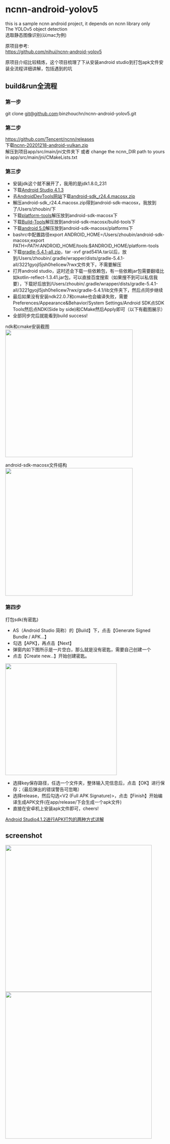 # ncnn-android-yolov5

this is a sample ncnn android project, it depends on ncnn library only<br>
The YOLOv5 object detection<br>
选取静态图像识别(以mac为例)

原项目参考:<br>
https://github.com/nihui/ncnn-android-yolov5


原项目介绍比较精炼，这个项目梳理了下从安装android studio到打包apk文件安装全流程详细讲解，包括遇到的坑<br>

## build&run全流程

### 第一步

git clone git@github.com:binzhouchn/ncnn-android-yolov5.git

### 第二步

https://github.com/Tencent/ncnn/releases<br>
下载[ncnn-20201218-android-vulkan.zip](https://github.91chifun.workers.dev/https://github.com//Tencent/ncnn/releases/download/20201218/ncnn-20201218-android-vulkan.zip)<br>
解压到项目app/src/main/jni文件夹下 或者 change the ncnn_DIR path to yours in app/src/main/jni/CMakeLists.txt

### 第三步

 - 安装jdk这个就不展开了，我用的是jdk1.8.0_231<br>
 - 下载[Android Studio 4.1.3](https://developer.android.google.cn/studio/)<br>
 - 去[AndroidDevTools网站](https://www.androiddevtools.cn/)下载[android-sdk_r24.4.macosx.zip](https://dl.google.com/android/android-sdk_r24.4.1-macosx.zip?utm_source=androiddevtools&utm_medium=website)<br>
 - 解压android-sdk_r24.4.macosx.zip得到android-sdk-macosx，我放到了/Users/zhoubin/下
 - 下载[platform-tools](http://pan.baidu.com/s/1dDu6xC9?utm_source=androiddevtools&utm_medium=website)解压放到android-sdk-macosx下
 - 下载[Build-Tools](http://pan.baidu.com/s/1i367FTz?utm_source=androiddevtools&utm_medium=website)解压放到android-sdk-macosx/build-tools下
 - 下载[android 5.0](http://pan.baidu.com/s/1o6v7E2I?utm_source=androiddevtools&utm_medium=website)解压放到android-sdk-macosx/platforms下
 - bashrc中配置路径export ANDROID_HOME=/Users/zhoubin/android-sdk-macosx;export PATH=$PATH:$ANDROID_HOME/tools:$ANDROID_HOME/platform-tools
 - 下载[gradle-5.4.1-all.zip](https://download.csdn.net/download/quantbaby/16073855)，tar -xvf grad541A.tar以后，放到/Users/zhoubin/.gradle/wrapper/dists/gradle-5.4.1-all/3221gyojl5jsh0helicew7rwx文件夹下，不需要解压
 - 打开android studio，这时还会下载一些依赖包，有一些依赖jar包需要翻墙比如kotlin-reflect-1.3.41.jar包，可以直接百度搜索（如果搜不到可以私信我要），下载好后放到/Users/zhoubin/.gradle/wrapper/dists/gradle-5.4.1-all/3221gyojl5jsh0helicew7rwx/gradle-5.4.1/lib文件夹下，然后点同步继续
 - 最后如果没有安装ndk22.0.7和cmake也会编译失败，需要Preferences/Appearance&Behavior/System Settings/Android SDK点SDK Tools然后点NDK(Side by side)和CMake然后Apply即可（以下有截图展示）
 - 全部同步完后就能看到build success!

ndk和cmake安装截图<br>
<img src="images/ndkcmake.png" width="400">

android-sdk-macosx文件结构<br>
<img src="images/android-sdk-path.png" width="400">

### 第四步

打包sdk(有密匙)<br>

 - AS（Android Studio 简称）的【Build】下，点击【Generate Signed Bundle / APK…】
 - 勾选【APK】，再点击【Next】
 - 弹窗内如下图所示是一片空白，那么就是没有密匙，需要自己创建一个
 - 点击【Create new…】开始创建密匙。
<img src="images/andr_key.png" width="350">

 - 选择key保存路径，任选一个文件夹，整体输入完信息后，点击【OK】进行保存；（最后弹出的错误警告可忽略）
 - 选择release，然后勾选<V2 (Full APK Signature)>，点击【Finish】开始编译生成APK文件(在app/release/下会生成一个apk文件)
 - 直接在安卓机上安装apk文件即可，cheers!

[Android Studio4.1.2进行APK打包的两种方式详解](https://blog.csdn.net/ssj925319/article/details/114547082)<br>


## screenshot

<img src="images/screenshot2.jpg" width="460">

<img src="images/screenshot.jpg" width="460">


